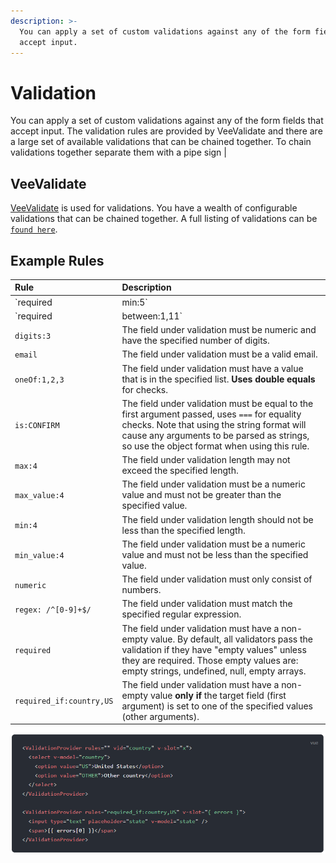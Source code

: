 ```yaml
---
description: >-
  You can apply a set of custom validations against any of the form fields that
  accept input.
---
```


# Validation

You can apply a set of custom validations against any of the form fields that accept input. The validation rules are provided by VeeValidate and there are a large set of available validations that can be chained together. To chain validations together separate them with a pipe sign \|

## VeeValidate

[VeeValidate](https://logaretm.github.io/vee-validate/) is used for validations. You have a wealth of configurable validations that can be chained together. A full listing of validations can be [`found here`](https://logaretm.github.io/vee-validate/api/rules.html).

## Example Rules

| Rule | Description |
| :--- | :--- |
| `required|min:5` |  |
| `required|between:1,11` | Required and the field under validation must have a numeric value bounded by a minimum value and a maximum value. |
| `digits:3` | The field under validation must be numeric and have the specified number of digits. |
| `email` | The field under validation must be a valid email. |
| `oneOf:1,2,3`  |  The field under validation must have a value that is in the specified list. **Uses double equals** for checks. |
| `is:CONFIRM` |  The field under validation must be equal to the first argument passed, uses `===` for equality checks. Note that using the string format will cause any arguments to be parsed as strings, so use the object format when using this rule. |
| `max:4` | The field under validation length may not exceed the specified length. |
| `max_value:4` | The field under validation must be a numeric value and must not be greater than the specified value. |
| `min:4` | The field under validation length should not be less than the specified length. |
| `min_value:4` | The field under validation must be a numeric value and must not be less than the specified value. |
| `numeric` | The field under validation must only consist of numbers. |
| `regex: /^[0-9]+$/` | The field under validation must match the specified regular expression. |
| `required` | The field under validation must have a non-empty value. By default, all validators pass the validation if they have "empty values" unless they are required. Those empty values are: empty strings, undefined, null, empty arrays. |
| `required_if:country,US` | The field under validation must have a non-empty value **only if** the target field \(first argument\) is set to one of the specified values \(other arguments\). |

![](../../../../.gitbook/assets/image%20%281%29.png)

